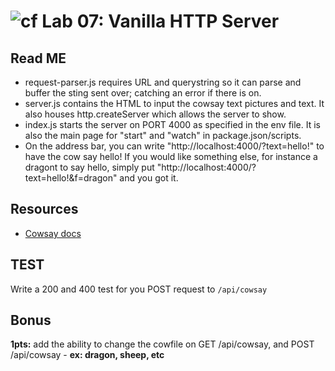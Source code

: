 ![cf](https://i.imgur.com/7v5ASc8.png) Lab 07: Vanilla HTTP Server
======

## Read ME
* request-parser.js requires URL and querystring so it can parse and buffer the sting sent over; catching an error if there is on.
* server.js contains the HTML to input the cowsay text pictures and text.  It also houses http.createServer which allows the server to show.
* index.js starts the server on PORT 4000 as specified in the env file.  It is also the main page for "start" and "watch" in  package.json/scripts.
* On the address bar, you can write "http://localhost:4000/?text=hello!" to have the cow say hello!  If you would like something else, for instance a dragont to say hello, simply put "http://localhost:4000/?text=hello!&f=dragon" and you got it.

## Resources
* [Cowsay docs](https://github.com/piuccio/cowsay)


## TEST
Write a 200 and 400 test for you POST request to `/api/cowsay`

## Bonus
**1pts:** add the ability to change the cowfile on GET /api/cowsay, and POST /api/cowsay - **ex: dragon, sheep, etc**

